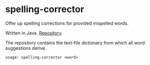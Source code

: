 # spelling-corrector

Offer up spelling corrections for provided mispelled words.

Written in Java. [Repository](https://github.com/goromal/spelling-corrector)

The repository contains the text-file dictionary from which all word suggestions derive.

```
usage: spelling-corrector <word>
```

